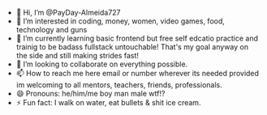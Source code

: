- 👋 Hi, I’m @PayDay-Almeida727
- 👀 I’m interested in coding, money, women, video games, food, technology and guns 
- 🌱 I’m currently learning basic frontend but free self edcatio practice and trainig to be badass fullstack untouchable! That's my goal anyway on the side and still making strides fast!
- 💞️ I’m looking to collaborate on everything possible. 
- 📫 How to reach me here email or number wherever its needed provided im welcoming to all mentors, teachers, friends, professionals. 
- 😄 Pronouns: he/him/me boy man male wtf!?
- ⚡ Fun fact: I walk on water, eat bullets & shit ice cream.

<!---
PayDay-Almeida727/PayDay-Almeida727 is a ✨ special ✨ repository because its `README.md` (this file) appears on your GitHub profile.
You can click the Preview link to take a look at your changes.
--->
